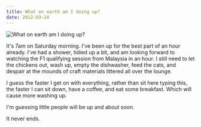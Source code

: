```yaml
---
title: What on earth am I doing up?
date: 2012-03-24
---
```


![What on earth am I doing up?](https://source.unsplash.com/y7GlIdTUOvo/1600x900)

It's 7am on Saturday morning. I've been up for the best part of an hour already. I've had a shower, tidied up a bit, and am looking forward to watching the F1 qualifying session from Malaysia in an hour. I still need to let the chickens out, wash up, empty the dishwasher, feed the cats, and despair at the mounds of craft materials littered all over the lounge.

I guess the faster I get on with everything, rather than sit here typing this, the faster I can sit down, have a coffee, and eat some breakfast. Which will cause more washing up.

I'm guessing little people will be up and about soon.

It never ends.